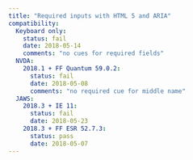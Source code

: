 ```yaml
---
title: "Required inputs with HTML 5 and ARIA"
compatibility:
  Keyboard only:
    status: fail
    date: 2018-05-14
    comments: "no cues for required fields"
  NVDA:
    2018.1 + FF Quantum 59.0.2:
      status: fail
      date: 2018-05-08
      comments: "no required cue for middle name"
  JAWS:
    2018.3 + IE 11:
      status: fail
      date: 2018-05-23
    2018.3 + FF ESR 52.7.3:
      status: pass
      date: 2018-05-07
---
```

